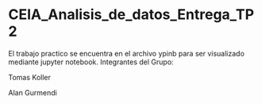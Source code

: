 # CEIA_Analisis_de_datos_Entrega_TP2
El trabajo practico se encuentra en el archivo ypinb para ser visualizado mediante jupyter notebook. Integrantes del Grupo:

Tomas Koller

Alan Gurmendi
